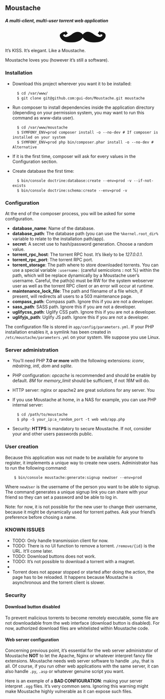## Moustache ##
##### A multi-client, multi-user torrent web application #####

<p align="center"><img width="150" src="moustache.png" /></p>

It’s KISS. It’s elegant. Like a Moustache.

Moustache loves you (however it’s still a software).

### Installation ###

- Download this project wherever you want it to be installed:


        $ cd /var/www/
        $ git clone git@github.com:gui-don/Moustache.git moustache

- Run composer to install dependencies inside the application directory (depending on your permission system, you may want to run this command as www-data user).


        $ cd /var/www/moustache
        $ SYMFONY_ENV=prod composer install -o --no-dev # If composer is installed on your system
        $ SYMFONY_ENV=prod php bin/composer.phar install -o --no-dev # Alternative

- If it is the first time, composer will ask for every values in the Configuration section.

- Create database the first time:

        $ bin/console doctrine:database:create --env=prod -v --if-not-exists
        $ bin/console doctrine:schema:create --env=prod -v

### Configuration ###

At the end of the composer process, you will be asked for some configuration.

- **database_name**: Name of the database.
- **database_path**: The database path (you can use the `%kernel.root_dir%` variable to relate to the installation path/app).
- **secret**: A secret use to hash/password generation. Choose a random value.
- **torrent_rpc_host**: The torrent RPC host. It’s likely to be *127.0.0.1*.
- **torrent_rpc_port**: The torrent RPC port.
- **torrent_storage**: The path where to store downloaded torrents. You can use a special variable `:username:` (careful semicolons **:** not %) within the path, which will be replace dynamically by a Moustache user’s username. Careful, the path(s) must be RW for the system webserver user as well as the torrent RPC client or an error will occur at runtime.
- **maintenance_lock_file**: The path and filename of a file which, if present, will redirects all users to a 503 maintenance page.
- **compass_path**: Compass path. Ignore this if you are not a developer.
- **sass_path**: SASS path. Ignore this if you are not a developer.
- **uglifycss_path**: Uglify CSS path. Ignore this if you are not a developer.
- **uglifyjs_path**: Uglify JS path. Ignore this if you are not a developer.

The configuration file is stored in `app/config/parameters.yml`.
If your PHP installation enables it, a symlink has been created in `/etc/moustache/parameters.yml` on your system. We suppose you use Linux.

### Server administration ###

- You’ll need PHP **7.0 or more** with the following extensions: *iconv*, *mbstring*, *intl*, *dom* and *sqlite*.
- PHP configuration: *opcache* is recommended and should be enable by default. *8M* for *memory_limit* should be sufficient, if not *16M* will do.
- HTTP server: nginx or apache2 are great solutions for any server. You
- If you use Moustache at home, in a NAS for example, you can use PHP internal server:

        $ cd /path/to/moustache
        $ php -S your_ip:a_random_port -t web web/app.php

- Security: **HTTPS** is mandatory to secure Moustache. If not, consider your and other users passwords public.


### User creation ###

Because this application was not made to be available for anyone to register, it implements a unique way to create new users.
Administrator has to run the following command:

        $ bin/console moustache:generate:signup newUser --env=prod

Where `newUser` is the username of the person you want to be able to signup.
The command generates a unique signup link you can share with your friend so they can set a password and be able to log in.

Note: for now, it is not possible for the new user to change their username, because it might be dynamically used for torrent pathes.
Ask your friend’s preference before chosing a name.

### KNOWN ISSUES ###

- TODO: Only handle transmission client for now.
- TODO: There is no UI function to remove a torrent. `/remove/{id}` is the URL. It’ll come later.
- TODO: Download buttons does not work.
- TODO: It’s not possible to download a torrent with a magnet.
-
- Torrent does not appear stopped or started after doing the action, the page has to be reloaded. It happens because Moustache is asynchronous and the torrent client is slower.

### Security ###

#### Download button disabled ####

To prevent malicious torrents to become remotely executable, some file are not downloadable from the web interface (download button is disabled).
For now, authorized download files are whitelisted within Moustache code.

#### Web server configuration ####

Concerning previous point, it’s essential for the web server administrator of Moustache **NOT** to let the Apache, Nginx or whatever interpret fancy file extensions.
Moustache needs web server software to handle `.php`, that is all.
Of course, if you run other web applications with the same server, it can also handle `.py`, `.asp` or whatever genuine script you want.

Here is an exemple of a **BAD CONFIGURATION**: making your server interpret `.ogg` files. It’s very common sens. Ignoring this warning might make Moustache highly vulnerable as it can expose such files.
